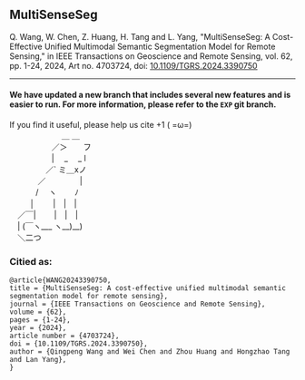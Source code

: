 ## MultiSenseSeg
Q. Wang, W. Chen, Z. Huang, H. Tang and L. Yang, "MultiSenseSeg: A Cost-Effective Unified Multimodal Semantic Segmentation Model for Remote Sensing," in IEEE Transactions on Geoscience and Remote Sensing, vol. 62, pp. 1-24, 2024, Art no. 4703724, doi: [10.1109/TGRS.2024.3390750](https://doi.org/10.1109/TGRS.2024.3390750)

------------------------------
#### We have updated a new branch that includes several new features and is easier to run. For more information, please refer to the **`EXP`** git branch.
If you find it useful, please help us cite +1 ( =ω=)  
　　　　 　　 ＿ ＿  
　　　 　　／＞　　フ  
　　　 　　| 　_　 _ l   
　 　　 　／` ミ＿xノ  
　　 　  ／　　　　 |   
　　　 /　 ヽ　　 ﾉ   
　 　 │　 　|　|　|  
　／￣|　　 |　|　|  
　| (￣ヽ___ ヽ__)__)  
　＼二つ  

### Citied as:
```
@article{WANG20243390750,
title = {MultiSenseSeg: A cost-effective unified multimodal semantic segmentation model for remote sensing},
journal = {IEEE Transactions on Geoscience and Remote Sensing},
volume = {62},
pages = {1-24},
year = {2024},
article number = {4703724},
doi = {10.1109/TGRS.2024.3390750},
author = {Qingpeng Wang and Wei Chen and Zhou Huang and Hongzhao Tang and Lan Yang},
}
```
